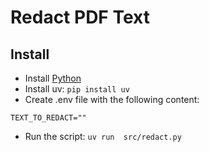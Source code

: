 # Redact PDF Text

## Install

- Install [Python](https://www.python.org/downloads/)
- Install uv: `pip install uv`
- Create .env file with the following content:

```env
TEXT_TO_REDACT=""
```

- Run the script: `uv run  src/redact.py`
